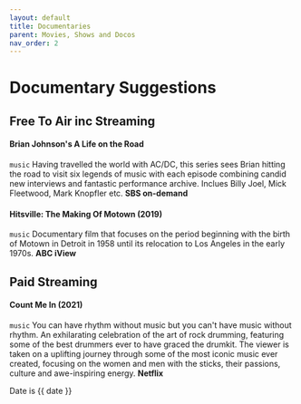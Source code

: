 ```yaml
---
layout: default
title: Documentaries
parent: Movies, Shows and Docos
nav_order: 2
---
```


# Documentary Suggestions
## Free To Air inc Streaming
####  Brian Johnson's A Life on the Road
`music`
Having travelled the world with AC/DC, this series sees Brian hitting the road to visit six legends of music with each episode combining candid new interviews and fantastic performance archive. Inclues Billy Joel, Mick Fleetwood, Mark Knopfler etc.
**SBS on-demand**

#### Hitsville: The Making Of Motown (2019)
`music`
Documentary film that focuses on the period beginning with the birth of Motown in Detroit in 1958 until its relocation to Los Angeles in the early 1970s.
**ABC iView**

## Paid Streaming
#### Count Me In (2021)
`music` 
You can have rhythm without music but you can't have music without rhythm. An exhilarating celebration of the art of rock drumming, featuring some of the best drummers ever to have graced the drumkit. The viewer is taken on a uplifting journey through some of the most iconic music ever created, focusing on the women and men with the sticks, their passions, culture and awe-inspiring energy.
**Netflix**

Date is {{ date }}